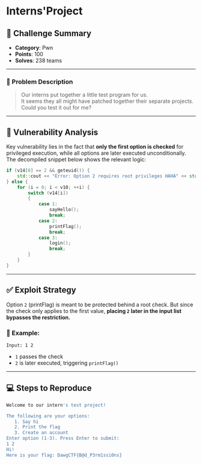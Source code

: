 # Interns'Project

## 🧩 Challenge Summary

- **Category**: Pwn
- **Points**: 100
- **Solves**: 238 teams

---

### 📝 Problem Description

> Our interns put together a little test program for us.\
> It seems they all might have patched together their separate projects.\
> Could you test it out for me?

---

## 🧠 Vulnerability Analysis

Key vulnerability lies in the fact that **only the first option is checked** for privileged execution,
while all options are later executed unconditionally. The decompiled snippet below shows the relevant logic:

```cpp
if (v14[0] == 2 && geteuid()) {
    std::cout << "Error: Option 2 requires root privileges HAHA" << std::endl;
} else {
    for (i = 0; i < v10; ++i) {
        switch (v14[i])
        {
            case 1:
                sayHello();
                break;
            case 2:
                printFlag();
                break;
            case 3:
                login();
                break;
        }
    }
}
```

---

## ✅ Exploit Strategy

Option `2` (printFlag) is meant to be protected behind a root check. But since the check only applies to the first value,
**placing `2` later in the input list bypasses the restriction.**

### 🤕 Example:

```
Input: 1 2
```
- `1` passes the check
- `2` is later executed, triggering `printFlag()`

---

## 💻 Steps to Reproduce

```bash
Welcome to our intern's test project!

The following are your options:
   1. Say hi
   2. Print the flag
   3. Create an account
Enter option (1-3). Press Enter to submit:
1 2
Hi!
Here is your flag: DawgCTF{B@d_P3rm1ssi0ns}
```
